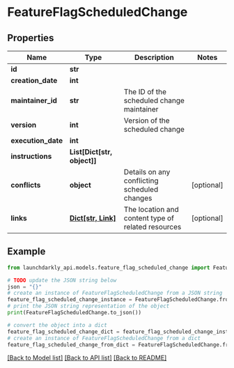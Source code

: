 # FeatureFlagScheduledChange


## Properties

Name | Type | Description | Notes
------------ | ------------- | ------------- | -------------
**id** | **str** |  | 
**creation_date** | **int** |  | 
**maintainer_id** | **str** | The ID of the scheduled change maintainer | 
**version** | **int** | Version of the scheduled change | 
**execution_date** | **int** |  | 
**instructions** | **List[Dict[str, object]]** |  | 
**conflicts** | **object** | Details on any conflicting scheduled changes | [optional] 
**links** | [**Dict[str, Link]**](Link.md) | The location and content type of related resources | [optional] 

## Example

```python
from launchdarkly_api.models.feature_flag_scheduled_change import FeatureFlagScheduledChange

# TODO update the JSON string below
json = "{}"
# create an instance of FeatureFlagScheduledChange from a JSON string
feature_flag_scheduled_change_instance = FeatureFlagScheduledChange.from_json(json)
# print the JSON string representation of the object
print(FeatureFlagScheduledChange.to_json())

# convert the object into a dict
feature_flag_scheduled_change_dict = feature_flag_scheduled_change_instance.to_dict()
# create an instance of FeatureFlagScheduledChange from a dict
feature_flag_scheduled_change_from_dict = FeatureFlagScheduledChange.from_dict(feature_flag_scheduled_change_dict)
```
[[Back to Model list]](../README.md#documentation-for-models) [[Back to API list]](../README.md#documentation-for-api-endpoints) [[Back to README]](../README.md)


